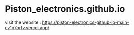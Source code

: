 # Piston_electronics.github.io

visit the website : https://piston-electronics-github-io-main-cv1n7orfv.vercel.app/
